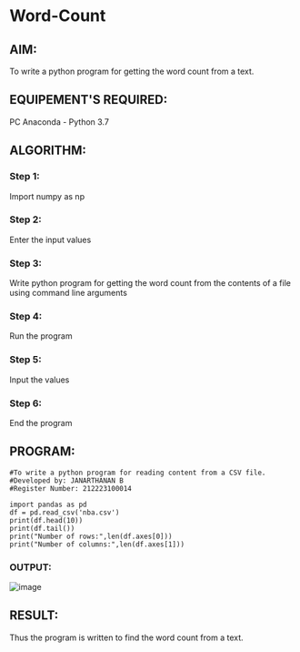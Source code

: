 # Word-Count
## AIM:
To write a python program for getting the word count from a text.
## EQUIPEMENT'S REQUIRED: 
PC
Anaconda - Python 3.7
## ALGORITHM: 
### Step 1:
Import numpy as np
### Step 2: 
Enter the input values 
### Step 3: 
Write python program for getting the word count from the contents of a file using command line arguments
### Step 4:  
Run the program
### Step 5: 
Input the values
### Step 6: 
End the program

## PROGRAM:
```
#To write a python program for reading content from a CSV file.
#Developed by: JANARTHANAN B
#Register Number: 212223100014

import pandas as pd
df = pd.read_csv('nba.csv')
print(df.head(10))
print(df.tail())
print("Number of rows:",len(df.axes[0]))
print("Number of columns:",len(df.axes[1]))
```
### OUTPUT:
![image](https://github.com/jokerjana/Word-Count/assets/147173630/25959359-d6ac-4fde-9d8b-2870e6f41ac7)


## RESULT:
Thus the program is written to find the word count from a text.
